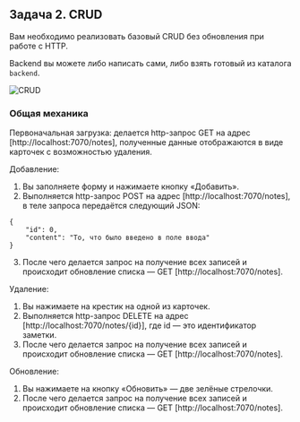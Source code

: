 ## Задача 2. CRUD  

Вам необходимо реализовать базовый CRUD без обновления при работе с HTTP.    

Backend вы можете либо написать сами, либо взять готовый из каталога `backend`.   
 
![CRUD](https://github.com/netology-code/ra16-homeworks/blob/ra-51/lifecycle-http/crud/assets/crud.png)  

### Общая механика  

Первоначальная загрузка: делается http-запрос GET на адрес [http://localhost:7070/notes], полученные данные отображаются в виде карточек с возможностью удаления.  

Добавление:  

1. Вы заполняете форму и нажимаете кнопку «Добавить».  
2. Выполняется http-запрос POST на адрес [http://localhost:7070/notes], в теле запроса передаётся следующий JSON:  
   
```
{
    "id": 0,
    "content": "То, что было введено в поле ввода"
}
```
3. После чего делается запрос на получение всех записей и происходит обновление списка — GET [http://localhost:7070/notes].  

Удаление:  

1. Вы нажимаете на крестик на одной из карточек.  
2. Выполняется http-запрос DELETE на адрес [http://localhost:7070/notes/{id}], где id — это идентификатор заметки.  
3. После чего делается запрос на получение всех записей и происходит обновление списка — GET [http://localhost:7070/notes].  

Обновление:  

1. Вы нажимаете на кнопку «Обновить» — две зелёные стрелочки.  
2. После чего делается запрос на получение всех записей и происходит обновление списка — GET [http://localhost:7070/notes].  
